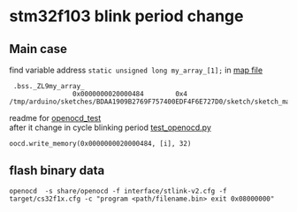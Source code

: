 # stm32f103 blink period change
## Main case
find variable address ```static unsigned long my_array_[1];``` in [map file](openocd_stm_blink/bin_files/sketch_mar5a.ino.map) 

```
 .bss._ZL9my_array_
                0x0000000020000484        0x4 /tmp/arduino/sketches/BDAA1909B2769F757400EDF4F6E727D0/sketch/sketch_mar5a.ino.cpp.o
```
readme for [openocd_test](openocd_stm_blink/OpenOCD_test/README.md)\
after it change in cycle blinking period [test_openocd.py](openocd_stm_blink/OpenOCD_test/test_openocd.py)

```oocd.write_memory(0x0000000020000484, [i], 32)```
## flash binary data
```
openocd  -s share/openocd -f interface/stlink-v2.cfg -f target/cs32f1x.cfg -c "program <path/filename.bin> exit 0x08000000"
```